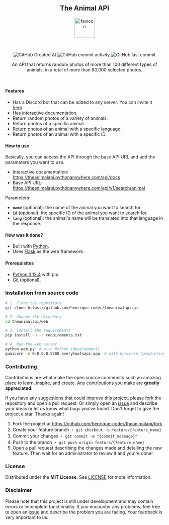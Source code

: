 <h2 align="center">The Animal API</h2>

<p align="center">
    <img src="web/assets/static/favicon-1024x.png" alt="favicon" width="64" height="64">
</p>

<br>

<p align="center">
    <img src="https://img.shields.io/github/created-at/henrique-coder/theanimalapi?style=for-the-badge&logoColor=white&labelColor=gray&color=white" alt="GitHub Created At">
    <img src="https://img.shields.io/github/commit-activity/m/henrique-coder/theanimalapi?style=for-the-badge&logoColor=white&labelColor=gray&color=white" alt="GitHub commit activity">
    <img src="https://img.shields.io/github/last-commit/henrique-coder/theanimalapi?style=for-the-badge&logoColor=white&labelColor=gray&color=white" alt="GitHub last commit">
</p>

<p align="center">
    An API that returns random photos of more than 100 different types of animals, in a total of more than 80,000 selected photos.
</p>

<br>

#### Features
- Has a Discord bot that can be added to any server. You can invite it [here](https://discord.com/api/oauth2/authorize?client_id=1109094043423608853&permissions=2048&scope=bot%20applications.commands).
- Has interactive documentation.
- Return random photos of a variety of animals.
- Return photos of a specific animal.
- Return photos of an animal with a specific language.
- Return photos of an animal with a specific ID.

#### How to use

Basically, you can access the API through the base API URL and add the parameters you want to use.

- Interactive documentation: https://theanimalapi.pythonanywhere.com/api/docs
- Base API URL: https://theanimalapi.pythonanywhere.com/api/v1/search/animal

Parameters:

- **`name`** (optional): the name of the animal you want to search for.
- **`id`** (optional): the specific ID of the animal you want to search for.
- **`lang`** (optional): the animal's name will be translated into that language in the response.

#### How was it done?

- Built with [Python](https://www.python.org).
- Uses [Flask](https://flask.palletsprojects.com) as the web framework.

#### Prerequisites

- [Python 3.12.4](https://www.python.org/downloads/release/python-3124) with pip.
- [Git](https://gitforwindows.org) (optional).

### Installation from source code

```bash
# 1. Clone the repository
git clone https://github.com/henrique-coder/theanimalapi.git

# 2. Change the directory
cd theanimalapi/web

# 3. Install the requirements
pip install -U -r requirements.txt

# 4. Run the web server
python web.py  # with Python (development)
gunicorn -b 0.0.0.0:5780 everytoolsapi:app  # with Gunicorn (production)
```

### Contributing

Contributions are what make the open source community such an amazing place to learn, inspire, and create. Any contributions you make are **greatly appreciated**.

If you have any suggestions that could improve this project, please [fork](https://github.com/henrique-coder/theanimalapi/fork) the repository and open a pull request. Or simply open an [issue](https://github.com/henrique-coder/theanimalapi/issues/new) and describe your ideas or let us know what bugs you've found. Don't forget to give the project a star. Thanks again!

1. Fork the project at https://github.com/henrique-coder/theanimalapi/fork
2. Create your feature branch ・ `git checkout -b feature/{feature_name}`
3. Commit your changes ・ `git commit -m "{commit_message}"`
4. Push to the branch ・ `git push origin feature/{feature_name}`
5. Open a pull request describing the changes made and detailing the new feature. Then wait for an administrator to review it and you're done!

### License

Distributed under the **MIT License**. See [LICENSE](https://github.com/henrique-coder/theanimalapi/blob/main/LICENSE) for more information.

### Disclaimer

Please note that this project is still under development and may contain errors or incomplete functionality. If you encounter any problems, feel free to open an [issue](https://github.com/henrique-coder/theanimalapi/issues/new) and describe the problem you are facing. Your feedback is very important to us.